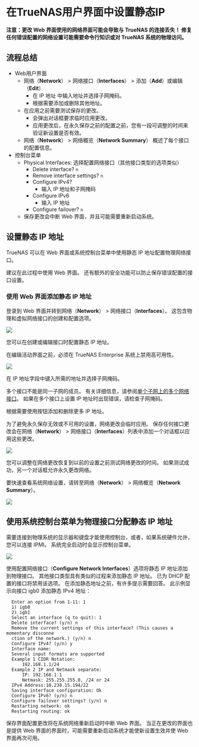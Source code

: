 # 在TrueNAS用户界面中设置静态IP

**注意：更改 Web 界面使用的网络界面可能会导致与 TrueNAS 的连接丢失！ 修复任何错误配置的网络设置可能需要命令行知识或对 TrueNAS 系统的物理访问。**

## 流程总结

- Web用户界面
  - 网络（**Network**） > 网络接口（**Interfaces**） > 添加（**Add**）或编辑（**Edit**）
    - 在 IP 地址 中输入地址并选择子网掩码。
    - 根据需要添加或删除其他地址。
  - 在应用之前需要测试保存的更改。
    - 会弹出对话框要求临时应用更改。
    - 应用更改后，在永久保存之前的配置之前，您有一段可调整的时间来验证新设置是否有效。
  - 网络（**Network**） > 网络概览（**Network Summary**） 概述了每个接口的配置信息。
- 控制台菜单
  - Physical Interfaces: 选择配置网络接口（其他接口类型的选项类似）
    - Delete interface? `n`
    - Remove interface settings? `n`
    - Configure IPv4?
      - 输入 IP 地址和子网掩码
    - Configure IPv6
      - 输入 IP 地址
    - Configure failover? `n`
  - 保存更改会中断 Web 界面，并且可能需要重新启动系统。

## 设置静态 IP 地址

TrueNAS 可以在 Web 界面或系统控制台菜单中使用静态 IP 地址配置物理网络接口。

建议在此过程中使用 Web 界面。 还有额外的安全功能可以防止保存错误配置的接口设置。

### 使用 Web 界面添加静态 IP 地址

登录到 Web 界面并转到网络（**Network**） > 网络接口（**Interfaces**）。 这包含物理和虚拟网络接口的创建和配置选项。

![](https://www.truenas.com/docs/images/CORE/12.0/NetworkInterfaces.png)

您可以在创建或编辑接口时配置静态 IP 地址。

在编辑活动界面之前，必须在 TrueNAS Enterprise 系统上禁用高可用性。

![](https://www.truenas.com/docs/images/CORE/12.0/NetworkInterfacesEdit.png)

在 IP 地址字段中键入所需的地址并选择子网掩码。

多个接口不能是同一子网的成员。 有关详细信息，请参阅[单个子网上的多个网络接口](https://www.ixsystems.com/community/threads/multiple-network-interfaces-on-a-single-subnet.20204/)。 如果在多个接口上设置 IP 地址时出现错误，请检查子网掩码。

根据需要使用按钮添加和删除更多 IP 地址。

为了避免永久保存无效或不可用的设置，网络更改会临时应用。 保存任何接口更改会在网络（**Network**） > 网络接口（**Interfaces**）列表中添加一个对话框以应用这些更改。

![](https://www.truenas.com/docs/images/CORE/12.0/NetworkInterfacesChangesPresent.jpg)

您可以调整在网络更改恢复到以前的设置之前测试网络更改的时间。 如果测试成功，另一个对话框允许永久更改网络。

要快速查看系统网络设置，请转至网络（**Network**） > 网络概览（**Network Summary**）。

![](https://www.truenas.com/docs/images/CORE/12.0/NetworkNetworkSummary.png)

## 使用系统控制台菜单为物理接口分配静态 IP 地址

需要连接到物理系统的显示器和键盘才能使用控制台，或者，如果系统硬件允许，您可以连接 IPMI。 系统完全启动时会显示控制台菜单。

![](https://www.truenas.com/docs/images/CORE/ConsoleSetupMenu.png)

使用配置网络接口（**Configure Network Interfaces**）选项将静态 IP 地址添加到物理接口。 其他接口类型具有类似的过程来添加静态 IP 地址。 已为 DHCP 配置的接口将禁用该选项。 在添加静态地址之前，有许多提示需要回答。 此示例显示向接口 igb0 添加静态 IPv4 地址：

```
  Enter an option from 1-11: 1
  1) igb0
  2) igb1
  Select an interface (q to quit): 1
  Delete interface? (y/n) n
  Remove the current settings of this interface? (This causes a momentary disconne
  ction of the network.) (y/n) n
  Configure IPv4? (y/n) y
  Interface name:
  Several input formats are supported
  Example 1 CIDR Notation:
      192.168.1.1/24
  Example 2 IP and Netmask separate:
      IP: 192.168.1.1
      Netmask: 255.255.255.0, /24 or 24
  IPv4 Address:10.238.15.194/22
  Saving interface configuration: Ok
  Configure IPv6? (y/n) n
  Configure failover settings? (y/n) n
  Restarting network: ok
  Restarting routing: ok
```

保存界面配置更改将在系统网络重新启动时中断 Web 界面。 当正在更改的界面也是提供 Web 界面的界面时，可能需要重新启动系统才能使新设置生效并使 Web 界面再次可用。
